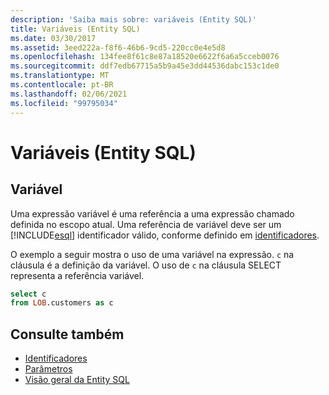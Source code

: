 ```yaml
---
description: 'Saiba mais sobre: variáveis (Entity SQL)'
title: Variáveis (Entity SQL)
ms.date: 03/30/2017
ms.assetid: 3eed222a-f8f6-46b6-9cd5-220cc0e4e5d8
ms.openlocfilehash: 134fee8f61c8e87a18520e6622f6a6a5cceb0076
ms.sourcegitcommit: ddf7edb67715a5b9a45e3dd44536dabc153c1de0
ms.translationtype: MT
ms.contentlocale: pt-BR
ms.lasthandoff: 02/06/2021
ms.locfileid: "99795034"
---
```

# <a name="variables-entity-sql"></a>Variáveis (Entity SQL)

## <a name="variable"></a>Variável  

 Uma expressão variável é uma referência a uma expressão chamado definida no escopo atual. Uma referência de variável deve ser um [!INCLUDE[esql](../../../../../../includes/esql-md.md)] identificador válido, conforme definido em [identificadores](identifiers-entity-sql.md).  
  
 O exemplo a seguir mostra o uso de uma variável na expressão. `c` na cláusula é a definição da variável. O uso de `c` na cláusula SELECT representa a referência variável.  
  
```sql  
select c
from LOB.customers as c  
```  
  
## <a name="see-also"></a>Consulte também

- [Identificadores](identifiers-entity-sql.md)
- [Parâmetros](parameters-entity-sql.md)
- [Visão geral da Entity SQL](entity-sql-overview.md)

